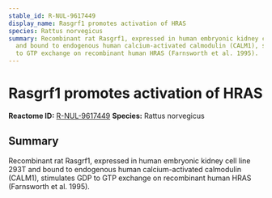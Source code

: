 ```yaml
---
stable_id: R-NUL-9617449
display_name: Rasgrf1 promotes activation of HRAS
species: Rattus norvegicus
summary: Recombinant rat Rasgrf1, expressed in human embryonic kidney cell line 293T
  and bound to endogenous human calcium-activated calmodulin (CALM1), stimulates GDP
  to GTP exchange on recombinant human HRAS (Farnsworth et al. 1995).
---
```


# Rasgrf1 promotes activation of HRAS
**Reactome ID:** [R-NUL-9617449](https://reactome.org/content/detail/R-NUL-9617449)
**Species:** Rattus norvegicus

## Summary

Recombinant rat Rasgrf1, expressed in human embryonic kidney cell line 293T and bound to endogenous human calcium-activated calmodulin (CALM1), stimulates GDP to GTP exchange on recombinant human HRAS (Farnsworth et al. 1995).
